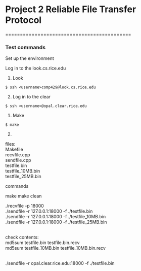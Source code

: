 # Project 2 Reliable File Transfer Protocol
===========================================

### Test commands
Set up the environment

Log in to the look.cs.rice.edu
1. Look 
```
$ ssh <username>comp429@look.cs.rice.edu
```
2. Log in to the clear
```
$ ssh <username>@opal.clear.rice.edu
```


1. Make
```
$ make
```
2. 



files:
<br>Makefile
<br>recvfile.cpp
<br>sendfile.cpp
<br>testfile.bin
<br>testfile_10MB.bin
<br>testfile_25MB.bin


commands

make
make clean


./recvfile -p 18000
<br>./sendfile -r 127.0.0.1:18000 -f ./testfile.bin
<br>./sendfile -r 127.0.0.1:18000 -f ./testfile_10MB.bin
<br>./sendfile -r 127.0.0.1:18000 -f ./testfile_25MB.bin

<br>check contents:
<br>md5sum testfile.bin testfile.bin.recv
<br>md5sum testfile_10MB.bin testfile_10MB.bin.recv

<br> ./sendfile -r opal.clear.rice.edu:18000 -f ./testfile.bin

